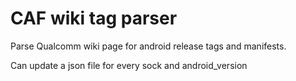 # CAF wiki tag parser

Parse Qualcomm wiki page for android release tags and manifests.

Can update a json file for every sock and android_version
